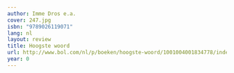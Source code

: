 ```yaml
---
author: Imme Dros e.a.
cover: 247.jpg
isbn: "9789026119071"
lang: nl
layout: review
title: Hoogste woord
url: http://www.bol.com/nl/p/boeken/hoogste-woord/1001004001834778/index.html
year: 0
---
```

